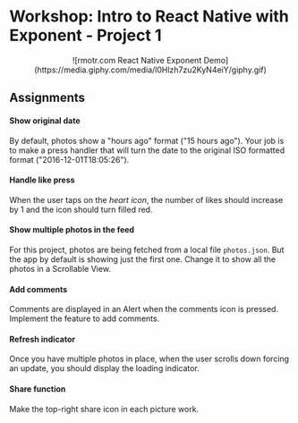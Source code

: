# Workshop: Intro to React Native with Exponent - Project 1

<p align='center'>
  ![rmotr.com React Native Exponent Demo](https://media.giphy.com/media/l0Hlzh7zu2KyN4eiY/giphy.gif)
</p>

## Assignments

#### Show original date
By default, photos show a "hours ago" format ("15 hours ago"). Your job is to make a press handler that will turn the date to the original ISO formatted format ("2016-12-01T18:05:26").

#### Handle like press

When the user taps on the _heart icon_, the number of likes should increase by 1 and the icon should turn filled red.

#### Show multiple photos in the feed

For this project, photos are being fetched from a local file `photos.json`. But the app by default is showing just the first one. Change it to show all the photos in a Scrollable View.

#### Add comments

Comments are displayed in an Alert when the comments icon is pressed. Implement the feature to add comments.

#### Refresh indicator

Once you have multiple photos in place, when the user scrolls down forcing an update, you should display the loading indicator.

#### Share function

Make the top-right share icon in each picture work.
